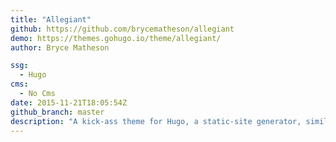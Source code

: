 ```yaml
---
title: "Allegiant"
github: https://github.com/brycematheson/allegiant
demo: https://themes.gohugo.io/theme/allegiant/
author: Bryce Matheson

ssg:
  - Hugo
cms:
  - No Cms
date: 2015-11-21T18:05:54Z
github_branch: master
description: "A kick-ass theme for Hugo, a static-site generator, similar to Jekyll, but programmed in Go. (It's fast)."
---
```

